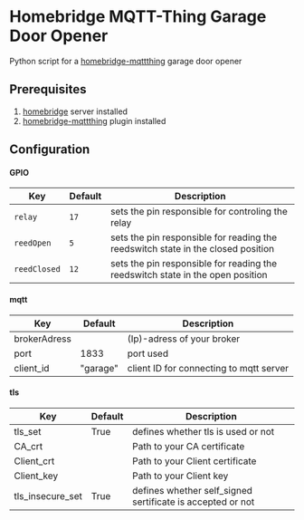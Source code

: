 # Homebridge MQTT-Thing Garage Door Opener
Python script for a [homebridge-mqttthing](https://github.com/arachnetech/homebridge-mqttthing) garage door opener

## Prerequisites
1. [homebridge](https://github.com/homebridge/homebridge) server installed
2. [homebridge-mqttthing](https://github.com/arachnetech/homebridge-mqttthing) plugin installed

## Configuration
#### GPIO
|Key|Default|Description|
|----------|--|--------------------------------------------------------------------------------|
|`relay`     |`17`|sets the pin responsible for controling the relay                               |
|`reedOpen`  |`5` |sets the pin responsible for reading the reedswitch state in the closed position|
|`reedClosed`|`12`|sets the pin responsible for reading the reedswitch state in the open position  |

#### mqtt
|Key|Default|Description|
|------------|--------|---------------------------------------|
|brokerAdress|        |(Ip)-adress of your broker             |
|port        |1833    |port used                              |
|client_id   |"garage"|client ID for connecting to mqtt server|

#### tls
|Key|Default|Description|
|----------------|----|----------------------------------------------------------|
|tls_set         |True|defines whether tls is used or not                        |
|CA_crt          |    |Path to your CA certificate                               |
|Client_crt      |    |Path to your Client certificate                           |
|Client_key      |    |Path to your Client key                                   |
|tls_insecure_set|True|defines whether self_signed sertificate is accepted or not|

